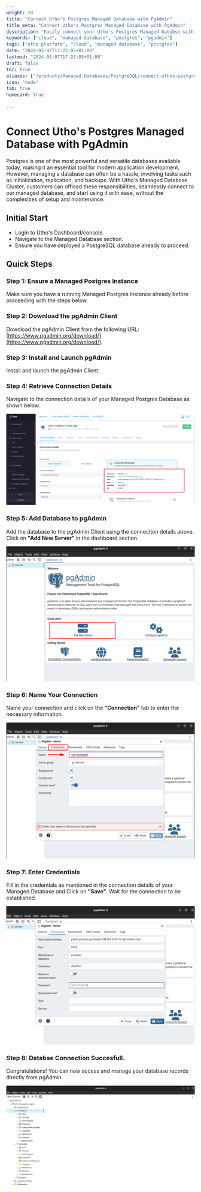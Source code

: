 ```yaml
---
weight: 20
title: "Connect Utho's Postgres Managed Database with PgAdmin"
title_meta: "Connect Utho's Postgres Managed Database with PgAdmin"
description: "Easily connect your Utho's Postgres Managed Databse with PgAdmin"
keywords: ["cloud", "managed database", "postgres", "pgadmin"]
tags: ["utho platform", "cloud", "managed database", "postgres"]
date: "2024-03-07T17:25:05+01:00"
lastmod: "2024-03-07T17:25:05+01:00"
draft: false
toc: true
aliases: ["/products/Managed-Databases/PostgreSQL/connect-uthos-postgres-ManagedDb-with-PgAdmin"]
icon: "node"
tab: true
homecard: true

---
```


# Connect Utho's Postgres Managed Database with PgAdmin

Postgres is one of the most powerful and versatile databases available today, making it an essential tool for modern application development. However, managing a database can often be a hassle, involving tasks such as initialization, replication, and backups. With Utho's Managed Database Cluster, customers can offload these responsibilities, seamlessly connect to our managed database, and start using it with ease, without the complexities of setup and maintenance.

## Initial Start

- Login to Utho's Dashboard/console.
- Navigate to the Managed Database section.
- Ensure you have deployed a PostgreSQL database already to proceed.

## Quick Steps

### Step 1: Ensure a Managed Postgres Instance
Make sure you have a running Managed Postgres Instance already before proceeding with the steps below.

### Step 2: Download the pgAdmin Client
Download the pgAdmin Client from the following URL: [https://www.pgadmin.org/download/](https://www.pgadmin.org/download/).

### Step 3: Install and Launch pgAdmin
Install and launch the pgAdmin Client.

### Step 4: Retrieve Connection Details
Navigate to the connection details of your Managed Postgres Database as shown below.

![](./images/dashboard-connecton-details.png)

### Step 5: Add Database to pgAdmin
Add the database to the pgAdmin Client using the connection details above. Click on **"Add New Server"** in the dashboard section.

![](./images/pgadmin-create-server.png)


### Step 6: Name Your Connection
Name your connection and click on the **"Connection"** tab to enter the necessary information.

![](images/pgadmin-create-connetion.png)


### Step 7: Enter Credentials
Fill in the credentials as mentioned in the connection details of your Managed Database and Click on **"Save"**. Wait for the connection to be established.


![Add New Server](./images/pgadmin-connection-details.png)


### Step 8: Databse Connection Succesfull.
Congratulations! You can now access and manage your database records directly from pgAdmin.


![alt text](images/pgadmin-connected.png)